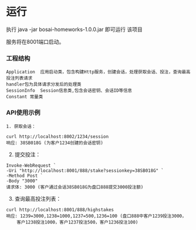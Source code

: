 # 运行
执行 java -jar bosai-homeworks-1.0.0.jar 即可运行 该项目


服务将在8001端口启动。
### 工程结构
```
Application  应用启动类，包含构建Http服务，创建会话，处理获取会话、投注，查询最高投注列表请求
handler包为具体请求分发后的处理类
SessionInfo  Session信息类,包含会话密钥、会话ID等信息
Constant 常量类

```


### API使用示例
```
1. 获取会话：

curl http://localhost:8002/1234/session
响应: 38SB018G (为客户1234创建的会话密钥)
```

2. 提交投注：
```
Invoke-WebRequest `
-Uri "http://localhost:8001/888/stake?sessionkey=38SB018G" `
-Method Post `
-Body "3000"
请求体: 3000 (客户通过会话38SB018G为盘口888提交3000投注额)
```
 
3. 查询最高投注列表：
```
curl http://localhost:8001/888/highstakes
响应: 1239=3000,1238=1000,1237=500,1236=100 (盘口888中客户1239投注3000，
    客户1238投注1000，客户1237投注500，客户1236投注100)
```